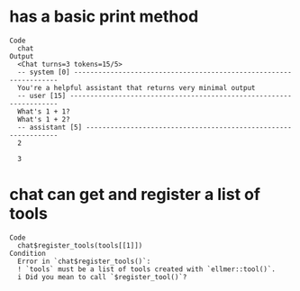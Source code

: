 # has a basic print method

    Code
      chat
    Output
      <Chat turns=3 tokens=15/5>
      -- system [0] ------------------------------------------------------------------
      You're a helpful assistant that returns very minimal output
      -- user [15] -------------------------------------------------------------------
      What's 1 + 1?
      What's 1 + 2?
      -- assistant [5] ---------------------------------------------------------------
      2
      
      3

# chat can get and register a list of tools

    Code
      chat$register_tools(tools[[1]])
    Condition
      Error in `chat$register_tools()`:
      ! `tools` must be a list of tools created with `ellmer::tool()`.
      i Did you mean to call `$register_tool()`?

